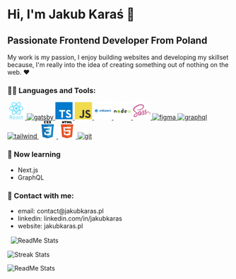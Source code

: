 <h1 align="left">Hi, I'm Jakub Karaś 👋</h1>
<h2 align="left">Passionate Frontend Developer From Poland</h2>
<p>My work is my passion, I enjoy building websites and developing my skillset because, I'm really into the idea of creating something out of nothing on the web.
❤️
</p>
<h3 align="left">👨‍💻 Languages and Tools:</h3>
<p align="left">
<a href="https://reactjs.org/" target="_blank" rel="noreferrer">
    <img src="https://raw.githubusercontent.com/devicons/devicon/master/icons/react/react-original-wordmark.svg" alt="react" width="40" height="40"/>
</a>
<a href="https://www.gatsbyjs.com/" target="_blank" rel="noreferrer">
    <img src="https://www.vectorlogo.zone/logos/gatsbyjs/gatsbyjs-icon.svg" alt="gatsby" width="40" height="40"/>
</a>
<a href="https://www.typescriptlang.org/" target="_blank" rel="noreferrer">
    <img src="https://raw.githubusercontent.com/devicons/devicon/master/icons/typescript/typescript-original.svg" alt="typescript" width="40" height="40"/>
</a>
<a href="https://developer.mozilla.org/en-US/docs/Web/JavaScript" target="_blank" rel="noreferrer">
    <img src="https://raw.githubusercontent.com/devicons/devicon/master/icons/javascript/javascript-original.svg" alt="javascript" width="40" height="40"/>
</a>
<a href="https://webpack.js.org" target="_blank" rel="noreferrer">
    <img src="https://raw.githubusercontent.com/devicons/devicon/d00d0969292a6569d45b06d3f350f463a0107b0d/icons/webpack/webpack-original-wordmark.svg" alt="webpack" width="40" height="40"/>
</a>
<a href="https://nodejs.org" target="_blank" rel="noreferrer">
    <img src="https://raw.githubusercontent.com/devicons/devicon/master/icons/nodejs/nodejs-original-wordmark.svg" alt="nodejs" width="40" height="40"/>
</a>
<a href="https://sass-lang.com" target="_blank" rel="noreferrer">
    <img src="https://raw.githubusercontent.com/devicons/devicon/master/icons/sass/sass-original.svg" alt="sass" width="40" height="40"/>
</a>
<a href="https://www.figma.com/" target="_blank" rel="noreferrer">
    <img src="https://www.vectorlogo.zone/logos/figma/figma-icon.svg" alt="figma" width="40" height="40"/>
</a>
<a href="https://graphql.org" target="_blank" rel="noreferrer">
    <img src="https://www.vectorlogo.zone/logos/graphql/graphql-icon.svg" alt="graphql" width="40" height="40"/>
</a>
<a href="https://tailwindcss.com/" target="_blank" rel="noreferrer">
    <img src="https://www.vectorlogo.zone/logos/tailwindcss/tailwindcss-icon.svg" alt="tailwind" width="40" height="40"/>
</a>
<a href="https://www.w3schools.com/css/" target="_blank" rel="noreferrer">
    <img src="https://raw.githubusercontent.com/devicons/devicon/master/icons/css3/css3-original-wordmark.svg" alt="css3" width="40" height="40"/>
</a>
<a href="https://www.w3.org/html/" target="_blank" rel="noreferrer">
    <img src="https://raw.githubusercontent.com/devicons/devicon/master/icons/html5/html5-original-wordmark.svg" alt="html5" width="40" height="40"/>
</a>
<a href="https://git-scm.com/" target="_blank" rel="noreferrer">
    <img src="https://www.vectorlogo.zone/logos/git-scm/git-scm-icon.svg" alt="git" width="40" height="40"/>
</a>

<h3 align="left">🌱 Now learning</h3>
<ul>
    <li>Next.js</li>
    <li>GraphQL</li>
</ul>

<h3 align="left">🤝 Contact with me:</h3>
<ul>
    <li>email:
        <a href="mailto:contact@jakubkaras.pl" rel="nofollow" style="text-decoration: none;" target="_blank">contact@jakubkaras.pl</a>
    </li>
    <li>linkedin:
        <a href="https://www.linkedin.com/in/jakub-kara%C5%9B-825244238/" rel="nofollow" style="text-decoration: none;" target="_blank">linkedin.com/in/jakubkaras</a>
    </li>
    <li>website:
        <a href="https://www.jakubkaras.pl" rel="nofollow" style="text-decoration: none;" target="_blank">jakubkaras.pl</a>
    </li>
</ul>

<p>&nbsp;
    <img align="center" src="https://github-readme-stats.vercel.app/api?username=karasjakub&show_icons=true&locale=en" alt="ReadMe Stats" />
</p>
<p>
    <img align="center" src="https://github-readme-streak-stats.herokuapp.com/?user=karasjakub&" alt="Streak Stats" />
</p>
<p>
    <img align="left" src="https://github-readme-stats.vercel.app/api/top-langs?username=karasjakub&show_icons=true&locale=en&layout=compact" alt="ReadMe Stats">
</p>

